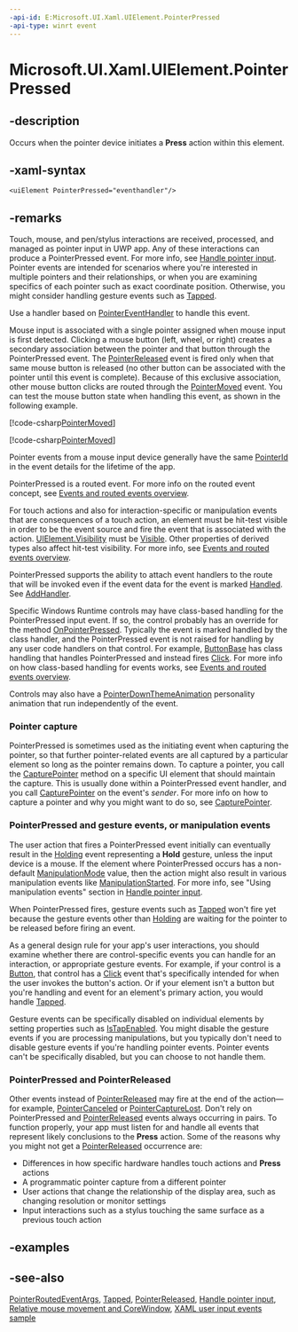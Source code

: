 ```yaml
---
-api-id: E:Microsoft.UI.Xaml.UIElement.PointerPressed
-api-type: winrt event
---
```


<!-- Event syntax
public event Windows.UI.Xaml.Input.PointerEventHandler PointerPressed
-->

# Microsoft.UI.Xaml.UIElement.PointerPressed

## -description

Occurs when the pointer device initiates a **Press** action within this element.

## -xaml-syntax

```xaml
<uiElement PointerPressed="eventhandler"/>
```

## -remarks

Touch, mouse, and pen/stylus interactions are received, processed, and managed as pointer input in UWP app. Any of these interactions can produce a PointerPressed event. For more info, see [Handle pointer input](/windows/uwp/design/input/handle-pointer-input). Pointer events are intended for scenarios where you're interested in multiple pointers and their relationships, or when you are examining specifics of each pointer such as exact coordinate position. Otherwise, you might consider handling gesture events such as [Tapped](uielement_tapped.md).

Use a handler based on [PointerEventHandler](../microsoft.ui.xaml.input/pointereventhandler.md) to handle this event.

Mouse input is associated with a single pointer assigned when mouse input is first detected. Clicking a mouse button (left, wheel, or right) creates a secondary association between the pointer and that button through the PointerPressed event. The [PointerReleased](uielement_pointerreleased.md) event is fired only when that same mouse button is released (no other button can be associated with the pointer until this event is complete). Because of this exclusive association, other mouse button clicks are routed through the [PointerMoved](uielement_pointermoved.md) event. You can test the mouse button state when handling this event, as shown in the following example.

[!code-csharp[PointerMoved](../microsoft.ui.input.inking/code/PointerInput/csharp/MainPage.xaml.cs#SnippetPointerMoved)]

[!code-csharp[PointerMoved](../microsoft.ui.input.inking/code/PointerInput_UWP/csharp/MainPage.xaml.cs#SnippetPointerMoved)]

Pointer events from a mouse input device generally have the same [PointerId](/uwp/api/windows.ui.input.pointerpoint.pointerid) in the event details for the lifetime of the app.

PointerPressed is a routed event. For more info on the routed event concept, see [Events and routed events overview](/windows/uwp/xaml-platform/events-and-routed-events-overview).

For touch actions and also for interaction-specific or manipulation events that are consequences of a touch action, an element must be hit-test visible in order to be the event source and fire the event that is associated with the action. [UIElement.Visibility](uielement_visibility.md) must be [Visible](visibility.md). Other properties of derived types also affect hit-test visibility. For more info, see [Events and routed events overview](/windows/uwp/xaml-platform/events-and-routed-events-overview).

PointerPressed supports the ability to attach event handlers to the route that will be invoked even if the event data for the event is marked [Handled](../microsoft.ui.xaml.input/pointerroutedeventargs_handled.md). See [AddHandler](uielement_addhandler_1350394113.md).

Specific Windows Runtime controls may have class-based handling for the PointerPressed input event. If so, the control probably has an override for the method [OnPointerPressed](/uwp/api/windows.ui.xaml.controls.control.onpointerpressed(windows.ui.xaml.input.pointerroutedeventargs)). Typically the event is marked handled by the class handler, and the PointerPressed event is not raised for handling by any user code handlers on that control. For example, [ButtonBase](../microsoft.ui.xaml.controls.primitives/buttonbase.md) has class handling that handles PointerPressed and instead fires [Click](../microsoft.ui.xaml.controls.primitives/buttonbase_click.md). For more info on how class-based handling for events works, see [Events and routed events overview](/windows/uwp/xaml-platform/events-and-routed-events-overview).

Controls may also have a [PointerDownThemeAnimation](../microsoft.ui.xaml.media.animation/pointerdownthemeanimation.md) personality animation that run independently of the event.

### Pointer capture

PointerPressed is sometimes used as the initiating event when capturing the pointer, so that further pointer-related events are all captured by a particular element so long as the pointer remains down. To capture a pointer, you call the [CapturePointer](uielement_capturepointer_1027273898.md) method on a specific UI element that should maintain the capture. This is usually done within a PointerPressed event handler, and you call [CapturePointer](uielement_capturepointer_1027273898.md) on the event's *sender*. For more info on how to capture a pointer and why you might want to do so, see [CapturePointer](uielement_capturepointer_1027273898.md).

### PointerPressed and gesture events, or manipulation events

The user action that fires a PointerPressed event initially can eventually result in the [Holding](uielement_holding.md) event representing a **Hold** gesture, unless the input device is a mouse. If the element where PointerPressed occurs has a non-default [ManipulationMode](uielement_manipulationmode.md) value, then the action might also result in various manipulation events like [ManipulationStarted](uielement_manipulationstarted.md). For more info, see "Using manipulation events" section in [Handle pointer input](/windows/uwp/design/input/handle-pointer-input).

When PointerPressed fires, gesture events such as [Tapped](uielement_tapped.md) won't fire yet because the gesture events other than [Holding](uielement_holding.md) are waiting for the pointer to be released before firing an event.

As a general design rule for your app's user interactions, you should examine whether there are control-specific events you can handle for an interaction, or appropriate gesture events. For example, if your control is a [Button](../microsoft.ui.xaml.controls/button.md), that control has a [Click](../microsoft.ui.xaml.controls.primitives/buttonbase_click.md) event that's specifically intended for when the user invokes the button's action. Or if your element isn't a button but you're handling and event for an element's primary action, you would handle [Tapped](uielement_tapped.md).

Gesture events can be specifically disabled on individual elements by setting properties such as [IsTapEnabled](uielement_istapenabled.md). You might disable the gesture events if you are processing manipulations, but you typically don't need to disable gesture events if you're handling pointer events. Pointer events can't be specifically disabled, but you can choose to not handle them.

### PointerPressed and PointerReleased

Other events instead of [PointerReleased](uielement_pointerreleased.md) may fire at the end of the action— for example, [PointerCanceled](uielement_pointercanceled.md) or [PointerCaptureLost](uielement_pointercapturelost.md). Don't rely on PointerPressed and [PointerReleased](uielement_pointerreleased.md) events always occurring in pairs. To function properly, your app must listen for and handle all events that represent likely conclusions to the **Press** action. Some of the reasons why you might not get a [PointerReleased](uielement_pointerreleased.md) occurrence are:

+ Differences in how specific hardware handles touch actions and **Press** actions
+ A programmatic pointer capture from a different pointer
+ User actions that change the relationship of the display area, such as changing resolution or monitor settings
+ Input interactions such as a stylus touching the same surface as a previous touch action

## -examples

## -see-also

[PointerRoutedEventArgs](../microsoft.ui.xaml.input/pointerroutedeventargs.md), [Tapped](uielement_tapped.md), [PointerReleased](uielement_pointerreleased.md), [Handle pointer input](/windows/uwp/design/input/handle-pointer-input), [Relative mouse movement and CoreWindow](/en-us/windows/uwp/gaming/relative-mouse-movement), [XAML user input events sample](https://github.com/microsoftarchive/msdn-code-gallery-microsoft/tree/master/Official%20Windows%20Platform%20Sample/Input%20XAML%20user%20input%20events%20sample)

